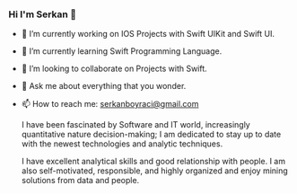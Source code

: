 ### Hi I'm Serkan 👋

- 🔭 I’m currently working on IOS Projects with Swift UIKit and Swift UI.
- 🌱 I’m currently learning Swift Programming Language.
- 👯 I’m looking to collaborate on Projects with Swift.
- 💬 Ask me about everything that you wonder.
- 📫 How to reach me: serkanboyraci@gmail.com 

  I have been fascinated by Software and IT world, increasingly quantitative nature decision-making; I am dedicated to stay up to date with the newest technologies and analytic techniques.

  I have excellent analytical skills and good relationship with people. I am also self-motivated, responsible, and highly organized and enjoy mining solutions from data and people.
